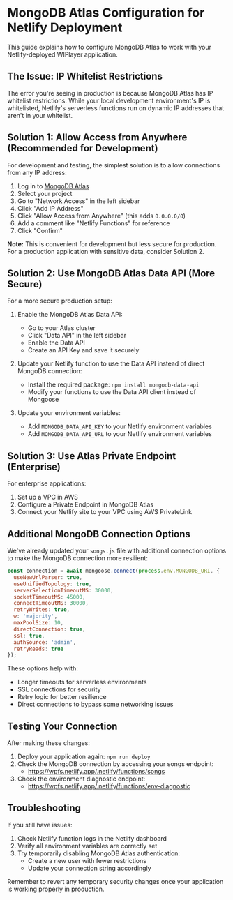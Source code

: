 # MongoDB Atlas Configuration for Netlify Deployment

This guide explains how to configure MongoDB Atlas to work with your Netlify-deployed WIPlayer application.

## The Issue: IP Whitelist Restrictions

The error you're seeing in production is because MongoDB Atlas has IP whitelist restrictions. While your local development environment's IP is whitelisted, Netlify's serverless functions run on dynamic IP addresses that aren't in your whitelist.

## Solution 1: Allow Access from Anywhere (Recommended for Development)

For development and testing, the simplest solution is to allow connections from any IP address:

1. Log in to [MongoDB Atlas](https://cloud.mongodb.com/)
2. Select your project
3. Go to "Network Access" in the left sidebar
4. Click "Add IP Address"
5. Click "Allow Access from Anywhere" (this adds `0.0.0.0/0`)
6. Add a comment like "Netlify Functions" for reference
7. Click "Confirm"

**Note:** This is convenient for development but less secure for production. For a production application with sensitive data, consider Solution 2.

## Solution 2: Use MongoDB Atlas Data API (More Secure)

For a more secure production setup:

1. Enable the MongoDB Atlas Data API:
   - Go to your Atlas cluster
   - Click "Data API" in the left sidebar
   - Enable the Data API
   - Create an API Key and save it securely

2. Update your Netlify function to use the Data API instead of direct MongoDB connection:
   - Install the required package: `npm install mongodb-data-api`
   - Modify your functions to use the Data API client instead of Mongoose

3. Update your environment variables:
   - Add `MONGODB_DATA_API_KEY` to your Netlify environment variables
   - Add `MONGODB_DATA_API_URL` to your Netlify environment variables

## Solution 3: Use Atlas Private Endpoint (Enterprise)

For enterprise applications:
1. Set up a VPC in AWS
2. Configure a Private Endpoint in MongoDB Atlas
3. Connect your Netlify site to your VPC using AWS PrivateLink

## Additional MongoDB Connection Options

We've already updated your `songs.js` file with additional connection options to make the MongoDB connection more resilient:

```javascript
const connection = await mongoose.connect(process.env.MONGODB_URI, {
  useNewUrlParser: true,
  useUnifiedTopology: true,
  serverSelectionTimeoutMS: 30000,
  socketTimeoutMS: 45000,
  connectTimeoutMS: 30000,
  retryWrites: true,
  w: 'majority',
  maxPoolSize: 10,
  directConnection: true,
  ssl: true,
  authSource: 'admin',
  retryReads: true
});
```

These options help with:
- Longer timeouts for serverless environments
- SSL connections for security
- Retry logic for better resilience
- Direct connections to bypass some networking issues

## Testing Your Connection

After making these changes:

1. Deploy your application again: `npm run deploy`
2. Check the MongoDB connection by accessing your songs endpoint:
   - https://wpfs.netlify.app/.netlify/functions/songs
3. Check the environment diagnostic endpoint:
   - https://wpfs.netlify.app/.netlify/functions/env-diagnostic

## Troubleshooting

If you still have issues:

1. Check Netlify function logs in the Netlify dashboard
2. Verify all environment variables are correctly set
3. Try temporarily disabling MongoDB Atlas authentication:
   - Create a new user with fewer restrictions
   - Update your connection string accordingly

Remember to revert any temporary security changes once your application is working properly in production.
